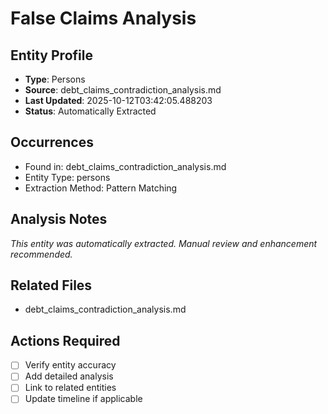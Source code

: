 # False Claims Analysis

## Entity Profile
- **Type**: Persons
- **Source**: debt_claims_contradiction_analysis.md
- **Last Updated**: 2025-10-12T03:42:05.488203
- **Status**: Automatically Extracted

## Occurrences
- Found in: debt_claims_contradiction_analysis.md
- Entity Type: persons
- Extraction Method: Pattern Matching

## Analysis Notes
*This entity was automatically extracted. Manual review and enhancement recommended.*

## Related Files
- debt_claims_contradiction_analysis.md

## Actions Required
- [ ] Verify entity accuracy
- [ ] Add detailed analysis
- [ ] Link to related entities
- [ ] Update timeline if applicable
